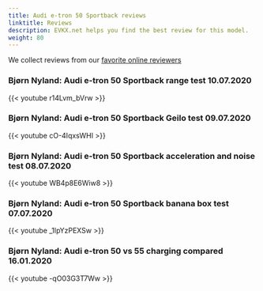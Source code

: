 ```yaml
---
title: Audi e-tron 50 Sportback reviews
linktitle: Reviews
description: EVKX.net helps you find the best review for this model. 
weight: 80
---
```

We collect reviews from our [favorite online reviewers](/guides/evreviewers/)

### Bjørn Nyland: Audi e-tron 50 Sportback range test 10.07.2020

{{< youtube r14Lvm_bVrw >}}

### Bjørn Nyland: Audi e-tron 50 Sportback Geilo test 09.07.2020

{{< youtube cO-4IqxsWHI >}}

### Bjørn Nyland: Audi e-tron 50 Sportback acceleration and noise test 08.07.2020

{{< youtube WB4p8E6Wiw8 >}}

### Bjørn Nyland: Audi e-tron 50 Sportback banana box test 07.07.2020

{{< youtube _1lpYzPEXSw >}}

### Bjørn Nyland: Audi e-tron 50 vs 55 charging compared 16.01.2020

{{< youtube -qO03G3T7Ww >}}

